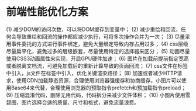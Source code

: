 # 前端性能优化方案

(1) 减少DOM的访问次数，可以将DOM缓存到变量中；
(2) 减少重绘和回流，任何会导致重绘和回流的操作都应减少执行，可将多次操作合并为一次；
(3) 尽量采用事件委托的方式进行事件绑定，避免大量绑定导致内存占用过多；
(4) css层级尽量扁平化，避免过多的层级嵌套，尽量使用特定的选择器来区分；
(5) 动画尽量使用CSS3动画属性来实现，开启GPU硬件加速；
(6) 图片在加载前提前指定宽高或者脱离文档流，可避免加载后的重新计算导致的页面回流；
(7) css文件在<head>标签中引入，js文件在<body>标签中引入，优化关键渲染路径；
(8) 加速或者减少HTTP请求，使用CDN加载静态资源，合理使用浏览器强缓存和协商缓存，小图片可以使用Base64来代替，合理使用浏览器的预取指令prefetch和预加载指令preload；
(9) 压缩混淆代码，删除无用代码，代码拆分来减少文件体积；
(10) 小图片使用雪碧图，图片选择合适的质量、尺寸和格式，避免流量浪费。
